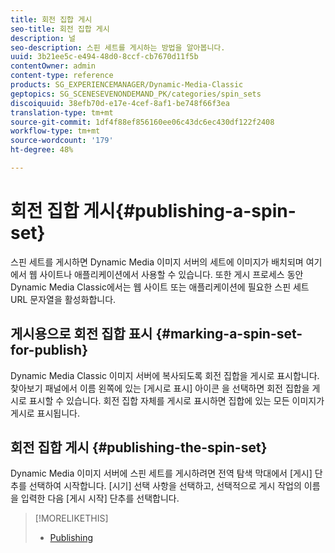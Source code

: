 ```yaml
---
title: 회전 집합 게시
seo-title: 회전 집합 게시
description: 널
seo-description: 스핀 세트를 게시하는 방법을 알아봅니다.
uuid: 3b21ee5c-e494-48d0-8ccf-cb7670d11f5b
contentOwner: admin
content-type: reference
products: SG_EXPERIENCEMANAGER/Dynamic-Media-Classic
geptopics: SG_SCENESEVENONDEMAND_PK/categories/spin_sets
discoiquuid: 38efb70d-e17e-4cef-8af1-be748f66f3ea
translation-type: tm+mt
source-git-commit: 1df4f88ef856160ee06c43dc6ec430df122f2408
workflow-type: tm+mt
source-wordcount: '179'
ht-degree: 48%

---
```



# 회전 집합 게시{#publishing-a-spin-set}

스핀 세트를 게시하면 Dynamic Media 이미지 서버의 세트에 이미지가 배치되며 여기에서 웹 사이트나 애플리케이션에서 사용할 수 있습니다. 또한 게시 프로세스 동안 Dynamic Media Classic에서는 웹 사이트 또는 애플리케이션에 필요한 스핀 세트 URL 문자열을 활성화합니다.

## 게시용으로 회전 집합 표시 {#marking-a-spin-set-for-publish}

Dynamic Media Classic 이미지 서버에 복사되도록 회전 집합을 게시로 표시합니다. 찾아보기 패널에서 이름 왼쪽에 있는 [게시로 표시] 아이콘 을 선택하면 회전 집합을 게시로 표시할 수 있습니다. 회전 집합 자체를 게시로 표시하면 집합에 있는 모든 이미지가 게시로 표시됩니다.

## 회전 집합 게시 {#publishing-the-spin-set}

Dynamic Media 이미지 서버에 스핀 세트를 게시하려면 전역 탐색 막대에서 [게시] 단추를 선택하여 시작합니다. [시기] 선택 사항을 선택하고, 선택적으로 게시 작업의 이름을 입력한 다음 [게시 시작] 단추를 선택합니다.

>[!MORELIKETHIS]
>
>* [Publishing](publishing-files.md#publishing_files)


